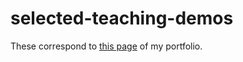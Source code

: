 # selected-teaching-demos

These correspond to [this page](https://www.mikewesthad.com/projects/codeabode-teaching.html) of my portfolio.
